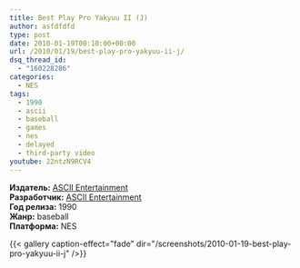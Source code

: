 ```yaml
---
title: Best Play Pro Yakyuu II (J)
author: asfdfdfd
type: post
date: 2010-01-19T00:10:00+00:00
url: /2010/01/19/best-play-pro-yakyuu-ii-j/
dsq_thread_id:
  - "160228286"
categories:
  - NES
tags:
  - 1990
  - ascii
  - baseball
  - games
  - nes
  - delayed
  - third-party video  
youtube: 22ntzN9RCV4 
---
```

**Издатель:** [ASCII Entertainment][1]  
**Разработчик:** [ASCII Entertainment][1]  
**Год релиза:** 1990  
**Жанр:** baseball  
**Платформа:** NES

<!--more-->

{{< gallery caption-effect="fade" dir="/screenshots/2010-01-19-best-play-pro-yakyuu-ii-j" />}}

 [1]: https://www.mobygames.com/company/ascii-entertainment-software-inc
